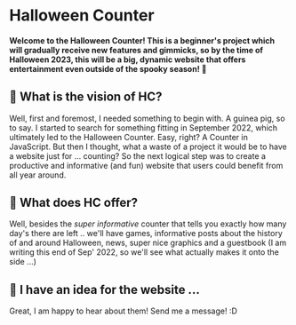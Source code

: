 # Halloween Counter

#### Welcome to the Halloween Counter! This is a beginner's project which will gradually receive new features and gimmicks, so by the time of Halloween 2023, this will be a big, dynamic website that offers entertainment even outside of the spooky season! 🦉

## 🎃 What is the vision of HC?

Well, first and foremost, I needed something to begin with. A guinea pig, so to say. I started to search for something fitting in September 2022, which ultimately led to the Halloween Counter. Easy, right? A Counter in JavaScript. But then I thought, what a waste of a project it would be to have a website just for ... counting? So the next logical step was to create a productive and informative (and fun) website that users could benefit from all year around.

## 🔮 What does HC offer?

Well, besides the _super informative_ counter that tells you exactly how many day's there are left .. we'll have games, informative posts about the history of and around Halloween, news, super nice graphics and a guestbook (I am writing this end of Sep' 2022, so we'll see what actually makes it onto the side ...)

## 🍫 I have an idea for the website ...

Great, I am happy to hear about them! Send me a message! :D
